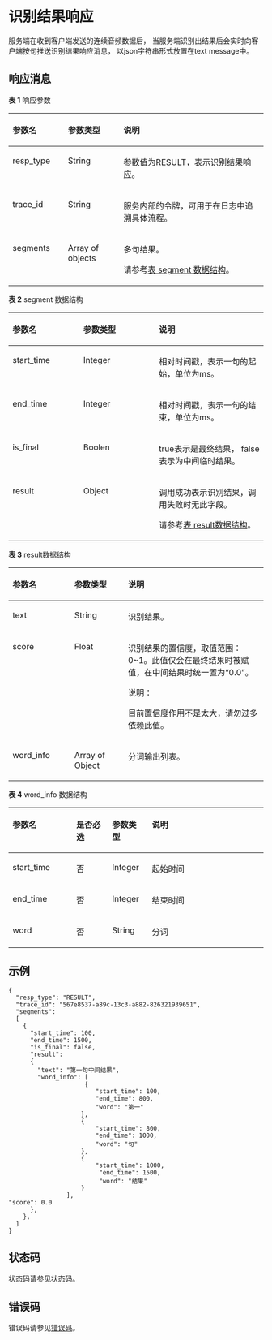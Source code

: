 # 识别结果响应<a name="sis_03_0036"></a>

服务端在收到客户端发送的连续音频数据后， 当服务端识别出结果后会实时向客户端按句推送识别结果响应消息， 以json字符串形式放置在text message中。

## 响应消息<a name="zh-cn_topic_0145253482_section54314388"></a>

**表 1**  响应参数

<a name="zh-cn_topic_0145253482_table28472439"></a>
<table><thead align="left"><tr id="zh-cn_topic_0145253482_row65770485"><th class="cellrowborder" valign="top" width="21.73%" id="mcps1.2.4.1.1"><p id="zh-cn_topic_0145253482_p25809055"><a name="zh-cn_topic_0145253482_p25809055"></a><a name="zh-cn_topic_0145253482_p25809055"></a>参数名</p>
</th>
<th class="cellrowborder" valign="top" width="21.790000000000003%" id="mcps1.2.4.1.2"><p id="zh-cn_topic_0145253482_p12329793"><a name="zh-cn_topic_0145253482_p12329793"></a><a name="zh-cn_topic_0145253482_p12329793"></a>参数类型</p>
</th>
<th class="cellrowborder" valign="top" width="56.48%" id="mcps1.2.4.1.3"><p id="zh-cn_topic_0145253482_p59189214"><a name="zh-cn_topic_0145253482_p59189214"></a><a name="zh-cn_topic_0145253482_p59189214"></a>说明</p>
</th>
</tr>
</thead>
<tbody><tr id="zh-cn_topic_0145253482_row29597019"><td class="cellrowborder" valign="top" width="21.73%" headers="mcps1.2.4.1.1 "><p id="zh-cn_topic_0145253482_p48548320"><a name="zh-cn_topic_0145253482_p48548320"></a><a name="zh-cn_topic_0145253482_p48548320"></a>resp_type</p>
</td>
<td class="cellrowborder" valign="top" width="21.790000000000003%" headers="mcps1.2.4.1.2 "><p id="zh-cn_topic_0145253482_p28451507"><a name="zh-cn_topic_0145253482_p28451507"></a><a name="zh-cn_topic_0145253482_p28451507"></a>String</p>
</td>
<td class="cellrowborder" valign="top" width="56.48%" headers="mcps1.2.4.1.3 "><p id="zh-cn_topic_0145253482_p22870763"><a name="zh-cn_topic_0145253482_p22870763"></a><a name="zh-cn_topic_0145253482_p22870763"></a>参数值为RESULT，表示识别结果响应。</p>
</td>
</tr>
<tr id="zh-cn_topic_0145253482_row4510277"><td class="cellrowborder" valign="top" width="21.73%" headers="mcps1.2.4.1.1 "><p id="zh-cn_topic_0145253482_p29788172"><a name="zh-cn_topic_0145253482_p29788172"></a><a name="zh-cn_topic_0145253482_p29788172"></a>trace_id</p>
</td>
<td class="cellrowborder" valign="top" width="21.790000000000003%" headers="mcps1.2.4.1.2 "><p id="zh-cn_topic_0145253482_p10892013"><a name="zh-cn_topic_0145253482_p10892013"></a><a name="zh-cn_topic_0145253482_p10892013"></a>String</p>
</td>
<td class="cellrowborder" valign="top" width="56.48%" headers="mcps1.2.4.1.3 "><p id="zh-cn_topic_0145253482_p9837846"><a name="zh-cn_topic_0145253482_p9837846"></a><a name="zh-cn_topic_0145253482_p9837846"></a>服务内部的令牌，可用于在日志中追溯具体流程。</p>
</td>
</tr>
<tr id="zh-cn_topic_0145253482_row21431754"><td class="cellrowborder" valign="top" width="21.73%" headers="mcps1.2.4.1.1 "><p id="zh-cn_topic_0145253482_p58250493"><a name="zh-cn_topic_0145253482_p58250493"></a><a name="zh-cn_topic_0145253482_p58250493"></a>segments</p>
</td>
<td class="cellrowborder" valign="top" width="21.790000000000003%" headers="mcps1.2.4.1.2 "><p id="zh-cn_topic_0145253482_p52451624"><a name="zh-cn_topic_0145253482_p52451624"></a><a name="zh-cn_topic_0145253482_p52451624"></a>Array of objects</p>
</td>
<td class="cellrowborder" valign="top" width="56.48%" headers="mcps1.2.4.1.3 "><p id="zh-cn_topic_0145253482_p20723181"><a name="zh-cn_topic_0145253482_p20723181"></a><a name="zh-cn_topic_0145253482_p20723181"></a>多句结果。</p>
<p id="p314395510233"><a name="p314395510233"></a><a name="p314395510233"></a>请参考<a href="#table14679111433818">表 segment 数据结构</a>。</p>
</td>
</tr>
</tbody>
</table>

**表 2**  segment 数据结构

<a name="table14679111433818"></a>
<table><thead align="left"><tr id="row96791414203814"><th class="cellrowborder" valign="top" width="27.762776277627765%" id="mcps1.2.4.1.1"><p id="p329362612408"><a name="p329362612408"></a><a name="p329362612408"></a>参数名</p>
</th>
<th class="cellrowborder" valign="top" width="29.652965296529647%" id="mcps1.2.4.1.2"><p id="p3293182644014"><a name="p3293182644014"></a><a name="p3293182644014"></a>参数类型</p>
</th>
<th class="cellrowborder" valign="top" width="42.584258425842584%" id="mcps1.2.4.1.3"><p id="p18293162644011"><a name="p18293162644011"></a><a name="p18293162644011"></a>说明</p>
</th>
</tr>
</thead>
<tbody><tr id="row867971419383"><td class="cellrowborder" valign="top" width="27.762776277627765%" headers="mcps1.2.4.1.1 "><p id="p8119181717402"><a name="p8119181717402"></a><a name="p8119181717402"></a>start_time</p>
</td>
<td class="cellrowborder" valign="top" width="29.652965296529647%" headers="mcps1.2.4.1.2 "><p id="p411913172403"><a name="p411913172403"></a><a name="p411913172403"></a>Integer</p>
</td>
<td class="cellrowborder" valign="top" width="42.584258425842584%" headers="mcps1.2.4.1.3 "><p id="p13119171719409"><a name="p13119171719409"></a><a name="p13119171719409"></a>相对时间戳，表示一句的起始，单位为ms。</p>
</td>
</tr>
<tr id="row1367901410382"><td class="cellrowborder" valign="top" width="27.762776277627765%" headers="mcps1.2.4.1.1 "><p id="p01191173401"><a name="p01191173401"></a><a name="p01191173401"></a>end_time</p>
</td>
<td class="cellrowborder" valign="top" width="29.652965296529647%" headers="mcps1.2.4.1.2 "><p id="p1212061784014"><a name="p1212061784014"></a><a name="p1212061784014"></a>Integer</p>
</td>
<td class="cellrowborder" valign="top" width="42.584258425842584%" headers="mcps1.2.4.1.3 "><p id="p1120141716402"><a name="p1120141716402"></a><a name="p1120141716402"></a>相对时间戳，表示一句的结束，单位为ms。</p>
</td>
</tr>
<tr id="row1767991473810"><td class="cellrowborder" valign="top" width="27.762776277627765%" headers="mcps1.2.4.1.1 "><p id="p31201171407"><a name="p31201171407"></a><a name="p31201171407"></a>is_final</p>
</td>
<td class="cellrowborder" valign="top" width="29.652965296529647%" headers="mcps1.2.4.1.2 "><p id="p4120117114013"><a name="p4120117114013"></a><a name="p4120117114013"></a>Boolen</p>
</td>
<td class="cellrowborder" valign="top" width="42.584258425842584%" headers="mcps1.2.4.1.3 "><p id="p1412014176403"><a name="p1412014176403"></a><a name="p1412014176403"></a>true表示是最终结果， false表示为中间临时结果。</p>
</td>
</tr>
<tr id="row17680171417389"><td class="cellrowborder" valign="top" width="27.762776277627765%" headers="mcps1.2.4.1.1 "><p id="p12120101754017"><a name="p12120101754017"></a><a name="p12120101754017"></a>result</p>
</td>
<td class="cellrowborder" valign="top" width="29.652965296529647%" headers="mcps1.2.4.1.2 "><p id="p1812021774010"><a name="p1812021774010"></a><a name="p1812021774010"></a>Object</p>
</td>
<td class="cellrowborder" valign="top" width="42.584258425842584%" headers="mcps1.2.4.1.3 "><p id="p1120217114016"><a name="p1120217114016"></a><a name="p1120217114016"></a>调用成功表示识别结果，调用失败时无此字段。</p>
<p id="p92342984212"><a name="p92342984212"></a><a name="p92342984212"></a>请参考<a href="#table151211923164115">表 result数据结构</a>。</p>
</td>
</tr>
</tbody>
</table>

**表 3**  result数据结构

<a name="table151211923164115"></a>
<table><thead align="left"><tr id="row612122384115"><th class="cellrowborder" valign="top" width="24.26242624262426%" id="mcps1.2.4.1.1"><p id="p489123415418"><a name="p489123415418"></a><a name="p489123415418"></a>参数名</p>
</th>
<th class="cellrowborder" valign="top" width="21.02210221022102%" id="mcps1.2.4.1.2"><p id="p88903414419"><a name="p88903414419"></a><a name="p88903414419"></a>参数类型</p>
</th>
<th class="cellrowborder" valign="top" width="54.71547154715471%" id="mcps1.2.4.1.3"><p id="p128993414113"><a name="p128993414113"></a><a name="p128993414113"></a>说明</p>
</th>
</tr>
</thead>
<tbody><tr id="row8121323194116"><td class="cellrowborder" valign="top" width="24.26242624262426%" headers="mcps1.2.4.1.1 "><p id="p0740165204217"><a name="p0740165204217"></a><a name="p0740165204217"></a>text</p>
</td>
<td class="cellrowborder" valign="top" width="21.02210221022102%" headers="mcps1.2.4.1.2 "><p id="p17740145134213"><a name="p17740145134213"></a><a name="p17740145134213"></a>String</p>
</td>
<td class="cellrowborder" valign="top" width="54.71547154715471%" headers="mcps1.2.4.1.3 "><p id="p97407574219"><a name="p97407574219"></a><a name="p97407574219"></a>识别结果。</p>
</td>
</tr>
<tr id="row2012118237415"><td class="cellrowborder" valign="top" width="24.26242624262426%" headers="mcps1.2.4.1.1 "><p id="p1274075184213"><a name="p1274075184213"></a><a name="p1274075184213"></a>score</p>
</td>
<td class="cellrowborder" valign="top" width="21.02210221022102%" headers="mcps1.2.4.1.2 "><p id="p57411551424"><a name="p57411551424"></a><a name="p57411551424"></a>Float</p>
</td>
<td class="cellrowborder" valign="top" width="54.71547154715471%" headers="mcps1.2.4.1.3 "><p id="p17741455428"><a name="p17741455428"></a><a name="p17741455428"></a>识别结果的置信度，取值范围：0~1。此值仅会在最终结果时被赋值，在中间结果时统一置为<span class="parmvalue" id="parmvalue57412059421"><a name="parmvalue57412059421"></a><a name="parmvalue57412059421"></a>“0.0”</span>。</p>
<div class="note" id="note47411359422"><a name="note47411359422"></a><a name="note47411359422"></a><span class="notetitle"> 说明： </span><div class="notebody"><p id="p1374115574213"><a name="p1374115574213"></a><a name="p1374115574213"></a>目前置信度作用不是太大，请勿过多依赖此值。</p>
</div></div>
</td>
</tr>
<tr id="row14332185012014"><td class="cellrowborder" valign="top" width="24.26242624262426%" headers="mcps1.2.4.1.1 "><p id="p16518261956"><a name="p16518261956"></a><a name="p16518261956"></a><span>word_info</span></p>
</td>
<td class="cellrowborder" valign="top" width="21.02210221022102%" headers="mcps1.2.4.1.2 "><p id="p15742249115"><a name="p15742249115"></a><a name="p15742249115"></a>Array of Object</p>
</td>
<td class="cellrowborder" valign="top" width="54.71547154715471%" headers="mcps1.2.4.1.3 "><p id="p665112620516"><a name="p665112620516"></a><a name="p665112620516"></a>分词输出列表。</p>
</td>
</tr>
</tbody>
</table>

**表 4**  word\_info 数据结构

<a name="table154291536145211"></a>
<table><thead align="left"><tr id="row154291236105212"><th class="cellrowborder" valign="top" width="25%" id="mcps1.2.5.1.1"><p id="p7599133785412"><a name="p7599133785412"></a><a name="p7599133785412"></a>参数名</p>
</th>
<th class="cellrowborder" valign="top" width="14.04%" id="mcps1.2.5.1.2"><p id="p642917366527"><a name="p642917366527"></a><a name="p642917366527"></a>是否必选</p>
</th>
<th class="cellrowborder" valign="top" width="15.61%" id="mcps1.2.5.1.3"><p id="p1866554515548"><a name="p1866554515548"></a><a name="p1866554515548"></a>参数类型</p>
</th>
<th class="cellrowborder" valign="top" width="45.35%" id="mcps1.2.5.1.4"><p id="p8942134765414"><a name="p8942134765414"></a><a name="p8942134765414"></a>说明</p>
</th>
</tr>
</thead>
<tbody><tr id="row4429236155211"><td class="cellrowborder" valign="top" width="25%" headers="mcps1.2.5.1.1 "><p id="p14429173613525"><a name="p14429173613525"></a><a name="p14429173613525"></a>start_time</p>
</td>
<td class="cellrowborder" valign="top" width="14.04%" headers="mcps1.2.5.1.2 "><p id="p164291636195216"><a name="p164291636195216"></a><a name="p164291636195216"></a>否</p>
</td>
<td class="cellrowborder" valign="top" width="15.61%" headers="mcps1.2.5.1.3 "><p id="p1842933617526"><a name="p1842933617526"></a><a name="p1842933617526"></a>Integer</p>
</td>
<td class="cellrowborder" valign="top" width="45.35%" headers="mcps1.2.5.1.4 "><p id="p1356222345613"><a name="p1356222345613"></a><a name="p1356222345613"></a>起始时间</p>
</td>
</tr>
<tr id="row13429163685215"><td class="cellrowborder" valign="top" width="25%" headers="mcps1.2.5.1.1 "><p id="p242963617528"><a name="p242963617528"></a><a name="p242963617528"></a>end_time</p>
</td>
<td class="cellrowborder" valign="top" width="14.04%" headers="mcps1.2.5.1.2 "><p id="p942953695218"><a name="p942953695218"></a><a name="p942953695218"></a>否</p>
</td>
<td class="cellrowborder" valign="top" width="15.61%" headers="mcps1.2.5.1.3 "><p id="p6429193610524"><a name="p6429193610524"></a><a name="p6429193610524"></a>Integer</p>
</td>
<td class="cellrowborder" valign="top" width="45.35%" headers="mcps1.2.5.1.4 "><p id="p1819992716561"><a name="p1819992716561"></a><a name="p1819992716561"></a>结束时间</p>
</td>
</tr>
<tr id="row19429936165217"><td class="cellrowborder" valign="top" width="25%" headers="mcps1.2.5.1.1 "><p id="p134291936135218"><a name="p134291936135218"></a><a name="p134291936135218"></a>word</p>
</td>
<td class="cellrowborder" valign="top" width="14.04%" headers="mcps1.2.5.1.2 "><p id="p1342933625213"><a name="p1342933625213"></a><a name="p1342933625213"></a>否</p>
</td>
<td class="cellrowborder" valign="top" width="15.61%" headers="mcps1.2.5.1.3 "><p id="p6429193617525"><a name="p6429193617525"></a><a name="p6429193617525"></a>String</p>
</td>
<td class="cellrowborder" valign="top" width="45.35%" headers="mcps1.2.5.1.4 "><p id="p173621931145620"><a name="p173621931145620"></a><a name="p173621931145620"></a>分词</p>
</td>
</tr>
</tbody>
</table>

## 示例<a name="zh-cn_topic_0145253482_section19067450"></a>

```
{
  "resp_type": "RESULT",
  "trace_id": "567e8537-a89c-13c3-a882-826321939651",
  "segments":
  [
    {
      "start_time": 100,
      "end_time": 1500,
      "is_final": false,
      "result":
      {
        "text": "第一句中间结果",    
        "word_info": [
                     {
                        "start_time": 100,
                        "end_time": 800,
                        "word": "第一"
                    },
                    {
                        "start_time": 800,
                        "end_time": 1000,
                        "word": "句"
                    },
                    {
                        "start_time": 1000,
                         "end_time": 1500,
                         "word": "结果"
                    }
                ],
"score": 0.0
      },
    },
  ]
}
```

## 状态码<a name="section53671530175010"></a>

状态码请参见[状态码](状态码.md)。

## 错误码<a name="section0367133011502"></a>

错误码请参见[错误码](错误码.md)。

